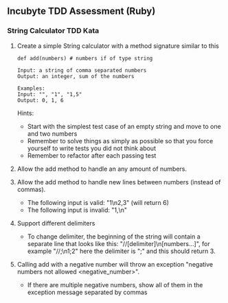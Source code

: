 ## Incubyte TDD Assessment (Ruby)

### String Calculator TDD Kata

1. Create a simple String calculator with a method signature similar to this
    ```
    def add(numbers) # numbers if of type string

    Input: a string of comma separated numbers
    Output: an integer, sum of the numbers

    Examples:
    Input: "", "1", "1,5"
    Output: 0, 1, 6
    ```

    Hints:
    - Start with the simplest test case of an empty string and move to one and two numbers
    - Remember to solve things as simply as possible so that you force yourself to write tests you did not think about
    - Remember to refactor after each passing test

2. Allow the add method to handle an any amount of numbers.
3. Allow the add method to handle new lines between numbers (instead of commas).
    - The following input is valid: "1\n2,3" (will return 6)
    - The following input is invalid: "1,\n"
4. Support different delimiters
    - To change delimiter, the beginning of the string will contain a separate line that looks like this: "//[delimiter]\n[numbers…]", for example "//;\n1;2" here the delimiter is ";" and this should return 3.
5. Calling add with a negative number will throw an exception "negative numbers not allowed <negative_number>".
    - If there are multiple negative numbers, show all of them in the exception message separated by commas
